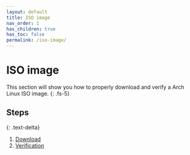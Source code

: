 ```yaml
---
layout: default
title: ISO image
nav_order: 1
has_children: true
has_toc: false
permalink: /iso-image/
---
```


# ISO image

This section will show you how to properly download and verify a Arch Linux ISO image.
{: .fs-5}

## Steps
{: .text-delta}

1. [Download](/Andromeda/iso-image/download/)
1. [Verification](/Andromeda/iso-image/verification/)
